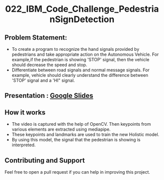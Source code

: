 <h1 align="center">022_IBM_Code_Challenge_PedestrianSignDetection </h1>

## Problem Statement:
* To create a program to recognize the hand signals provided by pedestrians and take appropriate action on the Autonomous Vehicle. For example,if the pedestrian is showing 'STOP' signal, then the vehicle should decrease the speed and stop.
* Differentiate between road signals and normal message signals. For example, vehicle should clearly understand the difference between 'STOP' signal and a 'HI" signal.

## Presentation : [Google Slides](https://docs.google.com/presentation/d/176ZI5EOF0AXElZLJ9NnMTjSnmssYXgpPsXHF-5kVssk/edit?usp=sharing)

## How it works
* The video is captured with the help of OpenCV. Then keypoints from various elements are extracted using mediapipe.
* These keypoints and landmarks are used to train the new Holistic model.
* By using this model, the signal that the pedestrian is showing is interpreted.


## Contributing and Support

Feel free to open a pull request if you can help in improving this project.
